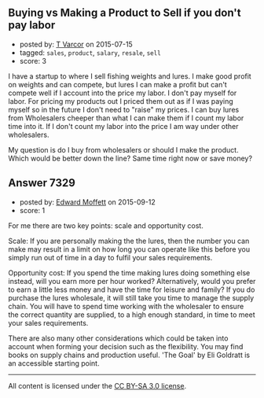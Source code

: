 ## Buying vs Making a Product to Sell if you don't pay labor

- posted by: [T Varcor](https://stackexchange.com/users/5275713/t-varcor) on 2015-07-15
- tagged: `sales`, `product`, `salary`, `resale`, `sell`
- score: 3

I have a startup to where I sell fishing weights and lures. I make good profit on weights and can compete, but lures I can make a profit but can't compete well if I account into the price my labor. I don't pay myself for labor. For pricing my products out I priced them out as if I was paying myself so in the future I don't need to "raise" my prices. I can buy lures from Wholesalers cheeper than what I can make them if I count my labor time into it. If I don't count my labor into the price I am way under other wholesalers. 

My question is do I buy from wholesalers or should I make the product. Which would be better down the line? Same time right now or save money? 


## Answer 7329

- posted by: [Edward Moffett](https://stackexchange.com/users/4961599/edward-moffett) on 2015-09-12
- score: 1

For me there are two key points: scale and opportunity cost.

Scale: If you are personally making the the lures, then the number you can make may result in a limit on how long you can operate like this before you simply run out of time in a day to fulfil your sales requirements.

Opportunity cost: If you spend the time making lures doing something else instead, will you earn more per hour worked? Alternatively, would you prefer to earn a little less money and have the time for leisure and family? 
If you do purchase the lures wholesale, it will still take you time to manage the supply chain. You will have to spend time working with the wholesaler to ensure the correct quantity are supplied, to a high enough standard, in time to meet your sales requirements. 

There are also many other considerations which could be taken into account when forming your decision such as the flexibility. You may find books on supply chains and production useful. 'The Goal' by Eli Goldratt is an accessible starting point.



---

All content is licensed under the [CC BY-SA 3.0 license](https://creativecommons.org/licenses/by-sa/3.0/).
